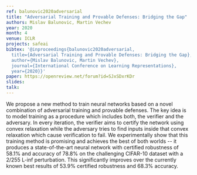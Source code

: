 ```yaml
---
ref: balunovic2020adversarial
title: "Adversarial Training and Provable Defenses: Bridging the Gap"
authors: Mislav Balunovic, Martin Vechev
year: 2020
month: 4
venue: ICLR
projects: safeai
bibtex: '@inproceedings{balunovic2020adversarial,
  title={Adversarial Training and Provable Defenses: Bridging the Gap},
  author={Mislav Balunovic, Martin Vechev},
  journal={International Conference on Learning Representations},
  year={2020}}'
paper: https://openreview.net/forum?id=SJxSDxrKDr
slides:
talk: 
---
```


We propose a new method to train neural networks based on a novel combination of adversarial training and provable defenses. The key idea is to model training as a procedure which includes both, the verifier and the adversary. In every iteration, the verifier aims to
certify the network using convex relaxation while the adversary tries to find inputs inside that convex relaxation which cause verification to fail. We experimentally show that this training method is promising and achieves the best of both worlds -- it produces a state-of-the-art
neural network with certified robustness of 58.1% and accuracy of 78.8% on the challenging CIFAR-10 dataset with a 2/255 L-inf perturbation. This significantly improves over the currently known best results of 53.9% certified robustness and 68.3% accuracy. 

